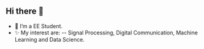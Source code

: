 ## Hi there 👋

- 🔭 I’m a EE Student.
- ✨ My interest are:
-- Signal Processing,
  Digital Communication,
  Machine Learning
  and Data Science.

